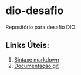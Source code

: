 # dio-desafio
Repositório para desafio DIO

## Links Úteis:
1. [Sintaxe markdown](https://www.markdownguide.org/basic-syntax/)
2. [Documentação git](https://git-scm.com/docs)

